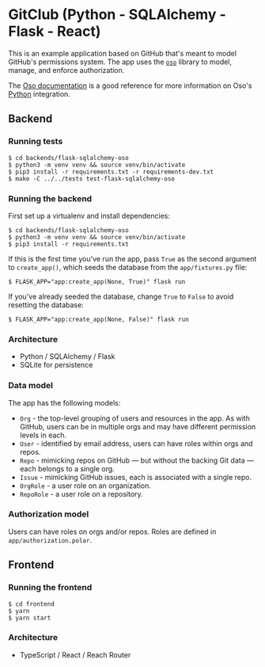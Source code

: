 # GitClub (Python - SQLAlchemy - Flask - React)

This is an example application based on GitHub that's meant to model GitHub's
permissions system. The app uses the [`oso`][pypi-oso] library to model, manage,
and enforce authorization.

[pypi-oso]: https://pypi.org/project/oso/

The [Oso documentation][docs] is a good reference for more information on Oso's
[Python][docs-python] integration.

[docs]: https://docs.osohq.com/
[docs-python]: https://docs.osohq.com/python/reference/lib.html

## Backend

### Running tests

```console
$ cd backends/flask-sqlalchemy-oso
$ python3 -m venv venv && source venv/bin/activate
$ pip3 install -r requirements.txt -r requirements-dev.txt
$ make -C ../../tests test-flask-sqlalchemy-oso
```

### Running the backend

First set up a virtualenv and install dependencies:

```console
$ cd backends/flask-sqlalchemy-oso
$ python3 -m venv venv && source venv/bin/activate
$ pip3 install -r requirements.txt
```

If this is the first time you've run the app, pass `True` as the second
argument to `create_app()`, which seeds the database from the `app/fixtures.py`
file:

```console
$ FLASK_APP="app:create_app(None, True)" flask run
```

If you've already seeded the database, change `True` to `False` to avoid
resetting the database:

```console
$ FLASK_APP="app:create_app(None, False)" flask run
```

### Architecture

- Python / SQLAlchemy / Flask
- SQLite for persistence

### Data model

The app has the following models:

- `Org` - the top-level grouping of users and resources in the app. As with
  GitHub, users can be in multiple orgs and may have different permission
  levels in each.
- `User` - identified by email address, users can have roles within orgs and
  repos.
- `Repo` - mimicking repos on GitHub — but without the backing Git data — each
  belongs to a single org.
- `Issue` - mimicking GitHub issues, each is associated with a single repo.
- `OrgRole` - a user role on an organization.
- `RepoRole` - a user role on a repository.

### Authorization model

Users can have roles on orgs and/or repos. Roles are defined in
`app/authorization.polar`.

## Frontend

### Running the frontend

```console
$ cd frontend
$ yarn
$ yarn start
```

### Architecture

- TypeScript / React / Reach Router
